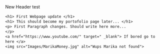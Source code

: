 <!DOCTYPE html>

<meta http-equiv="Content-Type" content="text/html; charset=utf-8" />

<html>

<head>

<title> Sean's Portfolio </title>
    
<link rel="stylesheet" href="css/style.css">

</head>
    <div id="header">
      New Header test
    </div>
  
  
<body>
    
    
  
    <h1> First Webpage update </h1>
    <h1> This should become my portofolio page later... </h1>
    <p> First Paragraph changes. Should write here more... 
    </p>
    <a href="https://www.youtube.com/" target=" _blank"> If bored go to here </a>
    <img src="Images/MarikaMoney.jpg" alt="Wups Marika not found"> 




</body>
</html>
